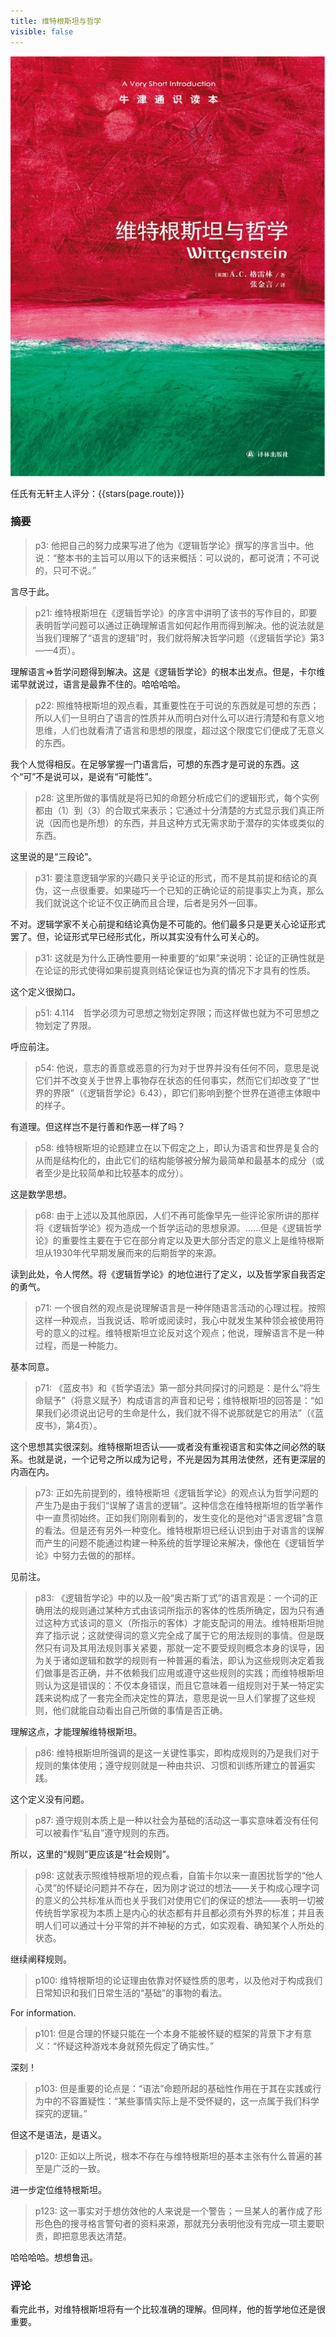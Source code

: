 ```yaml
---
title: 维特根斯坦与哲学
visible: false
---
```


![](./016.jpg)

任氏有无轩主人评分：{{stars(page.route)}}

### 摘要
>p3: 他把自己的努力成果写进了他为《逻辑哲学论》撰写的序言当中。他说：“整本书的主旨可以用以下的话来概括：可以说的，都可说清；不可说的，只可不说。”

言尽于此。

>p21: 维特根斯坦在《逻辑哲学论》的序言中讲明了该书的写作目的，即要表明哲学问题可以通过正确理解语言如何起作用而得到解决。他的说法就是当我们理解了“语言的逻辑”时，我们就将解决哲学问题（《逻辑哲学论》第3——4页）。

理解语言=>哲学问题得到解决。这是《逻辑哲学论》的根本出发点。但是，卡尔维诺早就说过，语言是最靠不住的。哈哈哈哈。

>p22: 照维特根斯坦的观点看，其重要性在于可说的东西就是可想的东西；所以人们一旦明白了语言的性质并从而明白对什么可以进行清楚和有意义地思维，人们也就看清了语言和思想的限度，超过这个限度它们便成了无意义的东西。

我个人觉得相反。在足够掌握一门语言后，可想的东西才是可说的东西。这个“可”不是说可以，是说有“可能性”。

>p28: 这里所做的事情就是将已知的命题分析成它们的逻辑形式，每个实例都由（1）到（3）的合取式来表示；它通过十分清楚的方式显示我们真正所说（因而也是所想）的东西，并且这种方式无需求助于潜存的实体或类似的东西。

这里说的是“三段论”。

>p31: 要注意逻辑学家的兴趣只关乎论证的形式，而不是其前提和结论的真伪，这一点很重要。如果碰巧一个已知的正确论证的前提事实上为真，那么我们就说这个论证不仅正确而且合理，后者是另外一回事。

不对。逻辑学家不关心前提和结论真伪是不可能的。他们最多只是更关心论证形式罢了。但，论证形式早已经形式化，所以其实没有什么可关心的。

>p31: 这就是为什么正确性要用一种重要的“如果”来说明：论证的正确性就是在论证的形式使得如果前提真则结论保证也为真的情况下才具有的性质。

这个定义很拗口。

>p51: 4.114　哲学必须为可思想之物划定界限；而这样做也就为不可思想之物划定了界限。

呼应前注。

>p54: 他说，意志的善意或恶意的行为对于世界并没有任何不同，意思是说它们并不改变关于世界上事物存在状态的任何事实，然而它们却改变了“世界的界限”（《逻辑哲学论》6.43），即它们影响到整个世界在道德主体眼中的样子。

有道理。但这样岂不是行善和作恶一样了吗？

>p58: 维特根斯坦的论题建立在以下假定之上，即认为语言和世界是复合的从而是结构化的，由此它们的结构能够被分解为最简单和最基本的成分（或者至少是比较简单和比较基本的成分）。

这是数学思想。

>p68: 由于上述以及其他原因，人们不再可能像早先一些评论家所讲的那样将《逻辑哲学论》视为造成一个哲学运动的思想泉源。……但是《逻辑哲学论》的重要性主要在于它在部分肯定以及更大部分否定的意义上是维特根斯坦从1930年代早期发展而来的后期哲学的来源。

读到此处，令人愕然。将《逻辑哲学论》的地位进行了定义，以及哲学家自我否定的勇气。

>p71: 一个很自然的观点是说理解语言是一种伴随语言活动的心理过程。按照这样一种观点，当我说话、聆听或阅读时，我心中就发生某种领会被使用符号的意义的过程。维特根斯坦立论反对这个观点；他说，理解语言不是一种过程，而是一种能力。

基本同意。

>p71: 《蓝皮书》和《哲学语法》第一部分共同探讨的问题是：是什么“将生命赋予”（将意义赋予）构成语言的声音和记号；维特根斯坦的回答是：“如果我们必须说出记号的生命是什么，我们就不得不说那就是它的用法”（《蓝皮书》，第4页）。

这个思想其实很深刻。维特根斯坦否认——或者没有重视语言和实体之间必然的联系。也就是说，一个记号之所以成为记号，不光是因为其用法使然，还有更深层的内涵在内。

>p73: 正如先前提到的，维特根斯坦《逻辑哲学论》的观点认为哲学问题的产生乃是由于我们“误解了语言的逻辑”。这种信念在维特根斯坦的哲学著作中一直贯彻始终。正如我们刚刚看到的，发生变化的是他对“语言逻辑”含意的看法。但是还有另外一种变化。维特根斯坦已经认识到由于对语言的误解而产生的问题不能通过构建一种系统的哲学理论来解决，像他在《逻辑哲学论》中努力去做的的那样。

见前注。

>p83: 《逻辑哲学论》中的以及一般“奥古斯丁式”的语言观是：一个词的正确用法的规则通过某种方式由该词所指示的客体的性质所确定，因为只有通过这种方式该词的意义（所指示的客体）才能支配词的用法。维特根斯坦抛弃了指示说；这就使得词的意义完全成了属于它的用法规则的事情。但是既然只有词及其用法规则事关紧要，那就一定不要受规则概念本身的误导，因为关于诸如逻辑和数学的规则有一种普遍的看法，即认为这些规则决定着我们做事是否正确，并不依赖我们应用或遵守这些规则的实践；而维特根斯坦则认为这是错误的：不仅本身错误，而且它意味着一组规则对于某一特定实践来说构成了一套完全而决定性的算法，意思是说一旦人们掌握了这些规则，他们就能自动看出自己所做的事情是否正确。

理解这点，才能理解维特根斯坦。

>p86: 维特根斯坦所强调的是这一关键性事实，即构成规则的乃是我们对于规则的集体使用；遵守规则就是一种由共识、习惯和训练所建立的普遍实践。

这个定义没有问题。

>p87: 遵守规则本质上是一种以社会为基础的活动这一事实意味着没有任何可以被看作“私自”遵守规则的东西。

所以，这里的“规则”更应该是“社会规则”。

>p98: 这就表示照维特根斯坦的观点看，自笛卡尔以来一直困扰哲学的“他人心灵”的怀疑论问题并不存在，因为刚才说过的想法——关于构成心理字词的意义的公共标准从而也关乎我们对使用它们的保证的想法——表明一切被传统哲学家视为本质上是内心的状态都有并且都必须有外界的标准；并且表明人们可以通过十分平常的并不神秘的方式，如实观看、确知某个人所处的状态。

继续阐释规则。

>p100: 维特根斯坦的论证理由依靠对怀疑性质的思考，以及他对于构成我们日常知识和我们日常生活的“基础”的事物的看法。

For information.

>p101: 但是合理的怀疑只能在一个本身不能被怀疑的框架的背景下才有意义：“怀疑这种游戏本身就预先假定了确实性。”

深刻！

>p103: 但是重要的论点是：“语法”命题所起的基础性作用在于其在实践或行为中的不容置疑性：“某些事情实际上是不受怀疑的，这一点属于我们科学探究的逻辑。”

但这不是语法，是语义。

>p120: 正如以上所说，根本不存在与维特根斯坦的基本主张有什么普遍的甚至是广泛的一致。

进一步定位维特根斯坦。

>p123: 这一事实对于想仿效他的人来说是一个警告；一旦某人的著作成了形形色色的搜寻格言警句者的资料来源，那就充分表明他没有完成一项主要职责，即把意思表达清楚。

哈哈哈哈。想想鲁迅。

### 评论

看完此书，对维特根斯坦将有一个比较准确的理解。但同样，他的哲学地位还是很重要。